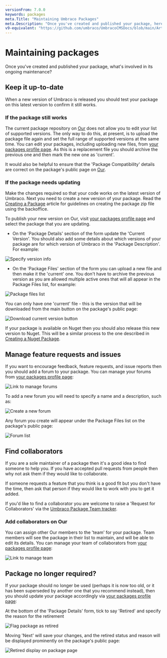 ```yaml
---
versionFrom: 7.0.0
keywords: packages 
meta.Title: "Maintaining Umbraco Packages"
meta.Description: "Once you've created and published your package, here is what's involved in it's ongoing maintenance"
v9-equivalent: "https://github.com/umbraco/UmbracoCMSDocs/blob/main/Articles/Packages/maintaining-packages.md"
---
```


# Maintaining packages

Once you've created and published your package, what's involved in its ongoing maintenance?

## Keep it up-to-date

When a new version of Umbraco is released you should test your package on this latest version to confirm it still works. 

### If the package still works

The current package repository on [Our](https://our.umbraco.com/packages/) does not allow you to edit your list of supported versions. The only way to do this, at present, is to upload the package file again and set the full range of supported versions at the same time. You can edit your packages, including uploading new files, from [your packages profile page](https://our.umbraco.com/member/profile/packages/). As this is a replacement file you should archive the previous one and then mark the new one as 'current'.

It would also be helpful to ensure that the 'Package Compatibility' details are correct on the package's public page on [Our](https://our.umbraco.com/packages/).

### If the package needs updating

Make the changes required so that your code works on the latest version of Umbraco. Next you need to create a new version of your package. Read the [Creating a Package](../Creating-a-Package/) article for guidelines on creating the package zip file using the backoffice.  

To publish your new version on Our, visit [your packages profile page](https://our.umbraco.com/member/profile/packages/) and select the package that you are updating. 

- On the 'Package Details' section of the form update the 'Current Version'. You should also add some details about which versions of your package are for which version of Umbraco in the 'Package Description'. For example:

![Specify version info](images/specify-version-info.png)

- On the 'Package Files' section of the form you can upload a new file and then make it the 'current' one. You don't have to archive the previous version as you are allowed multiple active ones that will all appear in the Package Files list, for example:

![Package files list](images/package-files-list.png)

You can only have one 'current' file - this is the version that will be downloaded from the main button on the package's public page:

![Download current version button](images/download-package-button.png)

If your package is available on Nuget then you should also release this new version to Nuget. This will be a similar process to the one described in [Creating a Nuget Package](../Creating-a-nuget-package/).

## Manage feature requests and issues

If you want to encourage feedback, feature requests, and issue reports then you should add a forum to your package. You can manage your forums from [your packages profile page](https://our.umbraco.com/member/profile/packages/):

![Link to manage forums](images/forums-link.png)

To add a new forum you will need to specify a name and a description, such as:

![Create a new forum](images/forum-create.png)

Any forum you create will appear under the Package Files list on the package's public page:

![Forum list](images/forums-display.png)

## Find collaborators

If you are a sole maintainer of a package then it's a good idea to find someone to help you. If you have accepted pull requests from people then why not ask them if they would like to collaborate.

If someone requests a feature that you think is a good fit but you don't have the time, then ask that person if they would like to work with you to get it added.

If you'd like to find a collaborator you are welcome to raise a 'Request for Collaborators' via the [Umbraco Package Team tracker](https://github.com/umbraco/Umbraco.Packages).

### Add collaborators on Our

You can assign other Our members to the 'team' for your package. Team members will see the package in their list to maintain, and will be able to edit its details.  You can manage your team of collaborators from [your packages profile page](https://our.umbraco.com/member/profile/packages/):

![Link to manage team](images/team-link.png)

## Package no longer required?

If your package should no longer be used (perhaps it is now too old, or it has been superseded by another one that you recommend instead), then you should update your package accordingly via [your packages profile page](https://our.umbraco.com/member/profile/packages/):

At the bottom of the 'Package Details' form, tick to say 'Retired' and specify the reason for the retirement

![Flag package as retired](images/flag-as-retired.png)

Moving 'Next' will save your changes, and the retired status and reason will be displayed prominently on the package's public page:

![Retired display on package page](images/display-retired.png)